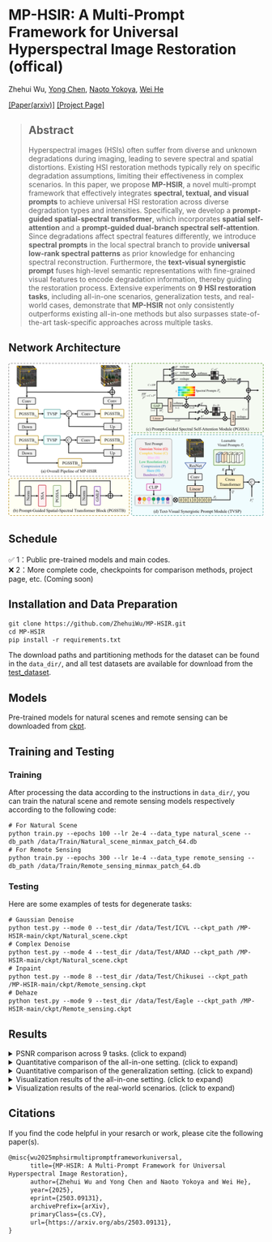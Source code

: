 # MP-HSIR: A Multi-Prompt Framework for Universal Hyperspectral Image Restoration (offical)

Zhehui Wu, [Yong Chen](https://chenyong1993.github.io/yongchen.github.io/), [Naoto Yokoya](https://naotoyokoya.com/), [Wei He](https://prowdiy.github.io/weihe.github.io/)

[[Paper(arxiv)]](https://arxiv.org/abs/2503.09131) [[Project Page]](https://mp-hsir.github.io/MP-HSIR/)

> ## **Abstract**
> Hyperspectral images (HSIs) often suffer from diverse and unknown degradations during imaging, leading to severe spectral and spatial distortions. Existing HSI restoration methods typically rely on specific degradation assumptions, limiting their effectiveness in complex scenarios. In this paper, we propose **MP-HSIR**, a novel multi-prompt framework that effectively integrates **spectral, textual, and visual prompts** to achieve universal HSI restoration across diverse degradation types and intensities. Specifically, we develop a **prompt-guided spatial-spectral transformer**, which incorporates **spatial self-attention** and a **prompt-guided dual-branch spectral self-attention**. Since degradations affect spectral features differently, we introduce **spectral prompts** in the local spectral branch to provide **universal low-rank spectral patterns** as prior knowledge for enhancing spectral reconstruction. Furthermore, the **text-visual synergistic prompt** fuses high-level semantic representations with fine-grained visual features to encode degradation information, thereby guiding the restoration process. Extensive experiments on **9 HSI restoration tasks**, including all-in-one scenarios, generalization tests, and real-world cases, demonstrate that **MP-HSIR** not only consistently outperforms existing all-in-one methods but also surpasses state-of-the-art task-specific approaches across multiple tasks.

## **Network Architecture**

<img src="figs/Architecture.png" width="900">

 
## **Schedule**
✅ 1：Public pre-trained models and main codes.  
❌ 2：More complete code, checkpoints for comparison methods, project page, etc. (Coming soon)  

## **Installation and Data Preparation**

```
git clone https://github.com/ZhehuiWu/MP-HSIR.git
cd MP-HSIR
pip install -r requirements.txt
```

The download paths and partitioning methods for the dataset can be found in the `data_dir/`, and all test datasets are available for download from the [test_dataset](https://drive.google.com/drive/folders/1S-f6mI18bmR7wlsts67lk0-6Oyx5_gIs?usp=drive_link).


## **Models**

Pre-trained models for natural scenes and remote sensing can be downloaded from [ckpt](https://drive.google.com/drive/folders/1J4OA_gUiZHGvYNvXDiaFwIvz8vC5D6xB?usp=drive_link).


## **Training and Testing**
### **Training**
After processing the data according to the instructions in `data_dir/`, you can train the natural scene and remote sensing models respectively according to the following code:

```
# For Natural Scene
python train.py --epochs 100 --lr 2e-4 --data_type natural_scene --db_path /data/Train/Natural_scene_minmax_patch_64.db
# For Remote Sensing
python train.py --epochs 300 --lr 1e-4 --data_type remote_sensing --db_path /data/Train/Remote_sensing_minmax_patch_64.db
```


### **Testing**
Here are some examples of tests for degenerate tasks:

```
# Gaussian Denoise
python test.py --mode 0 --test_dir /data/Test/ICVL --ckpt_path /MP-HSIR-main/ckpt/Natural_scene.ckpt
# Complex Denoise
python test.py --mode 4 --test_dir /data/Test/ARAD --ckpt_path /MP-HSIR-main/ckpt/Natural_scene.ckpt
# Inpaint
python test.py --mode 8 --test_dir /data/Test/Chikusei --ckpt_path /MP-HSIR-main/ckpt/Remote_sensing.ckpt
# Dehaze
python test.py --mode 9 --test_dir /data/Test/Eagle --ckpt_path /MP-HSIR-main/ckpt/Remote_sensing.ckpt
```

## **Results**
<details>
  <summary>PSNR comparison across 9 tasks. (click to expand)</summary>
  <img src="figs/PSNR_comparison.png" width="900">
</details>

<details>
  <summary>Quantitative comparison of the all-in-one setting. (click to expand)</summary>
  <img src="figs/All-in-one_quantitative.png" width="900">
</details>

<details>
  <summary>Quantitative comparison of the generalization setting. (click to expand)</summary>
  <img src="figs/Generalization_quantitative.png" width="900">
</details>

<details>
  <summary>Visualization results of the all-in-one setting. (click to expand)</summary>
  <img src="figs/All-in-one_visualization.png" width="900">
</details>

<details>
  <summary>Visualization results of the real-world scenarios. (click to expand)</summary>
  <img src="figs/Generalization_visualization.png" width="900">
</details>

## **Citations**
If you find the code helpful in your resarch or work, please cite the following paper(s).
```
@misc{wu2025mphsirmultipromptframeworkuniversal,
      title={MP-HSIR: A Multi-Prompt Framework for Universal Hyperspectral Image Restoration}, 
      author={Zhehui Wu and Yong Chen and Naoto Yokoya and Wei He},
      year={2025},
      eprint={2503.09131},
      archivePrefix={arXiv},
      primaryClass={cs.CV},
      url={https://arxiv.org/abs/2503.09131}, 
}
```
